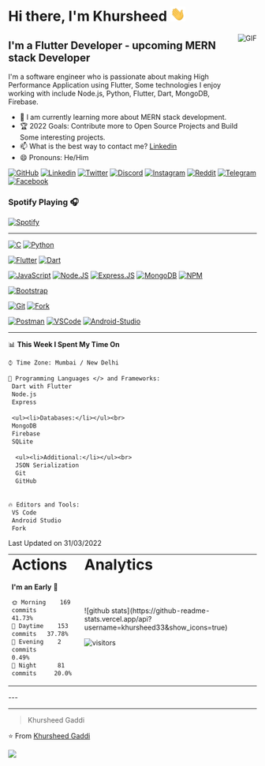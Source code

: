 # Hi there, I'm Khursheed <img width="30px" src="https://github.com/SatYu26/SatYu26/raw/master/Assets/Hi.gif" />

<img align="right" alt="GIF" height="160px" src="https://octodex.github.com/images/daftpunktocat-guy.gif" />

## I'm a Flutter Developer - upcoming MERN stack Developer

 I'm a software engineer who is passionate about making High Performance Application using Flutter, Some technologies I enjoy working with include Node.js, Python, Flutter, Dart, MongoDB, Firebase.
 


- 🌱 I am currently learning more about MERN stack development.
- 🏆 2022 Goals: Contribute more to Open Source Projects and Build Some interesting projects.
- 📫 What is the best way to contact me? [Linkedin](https://www.linkedin.com/in/khursheed33/)
- 😄 Pronouns: He/Him



[![GitHub](https://img.shields.io/badge/Github-100000?style=for-the-badge&logo=github&logoColor=white)](https://github.com/khursheed33)
[![Linkedin](https://img.shields.io/badge/Linkedin-0077B5?style=for-the-badge&logo=linkedin&logoColor=white)](https://www.linkedin.com/in/khursheed33/)
[![Twitter](https://img.shields.io/badge/Twitter-1DA1F2?style=for-the-badge&logo=twitter&logoColor=white)](https://twitter.com/khursheed333)
[![Discord](https://img.shields.io/badge/Discord-7289DA?style=for-the-badge&logo=discord&logoColor=white)](https://discord.gg/khursheed33)
[![Instagram](https://img.shields.io/badge/Instagram-8a3ab9?style=for-the-badge&logo=instagram&logoColor=white)](https://www.instagram.com/user/khursheed33)
[![Reddit](https://img.shields.io/badge/Reddit-FF4500?style=for-the-badge&logo=reddit&logoColor=white)](https://www.reddit.com/user/khursheed33)
[![Telegram](https://img.shields.io/badge/Telegram-008AD3?style=for-the-badge&logo=telegram&logoColor=white)](https://www.telegram.com/user/alam_33)
[![Facebook](https://img.shields.io/badge/Facebook-4267B2?style=for-the-badge&logo=facebook&logoColor=white)](https://www.facebook.com/user/khurshed.chaudhary)

<!-- [![Apple](https://img.shields.io/badge/Apple-MacBook_Pro_2019-999999?style=for-the-badge&logo=apple&logoColor=white)]()

---

<img align="right" alt="GIF" height="170px" src="https://media.giphy.com/media/J5B1Y8QZnzXXbLQIBu/giphy.gif" />
 -->
### Spotify Playing 🎧
[![Spotify](https://novatorem-kyzbk7wxl-bardiesel.vercel.app/api/spotify)](https://open.spotify.com/embed/track/3R6dPfF2yBO8mHySW1XDAa)

---


<!-- [![Golang](https://img.shields.io/badge/Go-00ADD8?style=for-the-badge&logo=go&logoColor=white)]() -->
[![C](https://img.shields.io/badge/C-008AD3?style=for-the-badge&logo=c&logoColor=white)]()
[![Python](https://img.shields.io/badge/Python-008AD3?style=for-the-badge&logo=python&logoColor=yellow)]()

[![Flutter](https://img.shields.io/badge/Flutter-008AD3?style=for-the-badge&logo=flutter&logoColor=white)]()
[![Dart](https://img.shields.io/badge/Dart-008AD3?style=for-the-badge&logo=dart&logoColor=white)]()

[![JavaScript](https://img.shields.io/badge/JavaScript-F7DF1E?style=for-the-badge&logo=javascript&logoColor=black)]()
[![Node.JS](https://img.shields.io/badge/Node.js-43853D?style=for-the-badge&logo=node.js&logoColor=white)]()
[![Express.JS](https://img.shields.io/badge/Express.JS-000000?style=for-the-badge&logo=express&logoColor=white)]()
[![MongoDB](https://img.shields.io/badge/MongoDB-4EA94B?style=for-the-badge&logo=mongodb&logoColor=white)]()
[![NPM](https://img.shields.io/badge/NPM-CB3837?style=for-the-badge&logo=npm&logoColor=white)]()
<!-- [![Yarn](https://img.shields.io/badge/Yarn-2C8EBB?style=for-the-badge&logo=yarn&logoColor=white)]() -->
[![Bootstrap](https://img.shields.io/badge/Bootstrap-purple?style=for-the-badge&logo=bootstrap&logoColor=white)]()
<!-- [![Docker](https://img.shields.io/badge/Docker-2CA5E0?style=for-the-badge&logo=docker&logoColor=white)]() -->
<!-- [![Kubernetes](https://img.shields.io/badge/Kubernetes-326ce5.svg?&style=for-the-badge&logo=kubernetes&logoColor=white)]() -->
[![Git](https://img.shields.io/badge/Git-F05032?style=for-the-badge&logo=git&logoColor=white)]()
[![Fork](https://img.shields.io/badge/Fork-F05032?style=for-the-badge&logo=fork&logoColor=white)]()

[![Postman](https://img.shields.io/badge/Postman-FF6C37?style=for-the-badge&logo=Postman&logoColor=white)]()
[![VSCode](https://img.shields.io/badge/vsCode-0078D4?style=for-the-badge&logo=visual%20studio%20code&logoColor=white)]()
[![Android-Studio](https://img.shields.io/badge/Android-blue?style=for-the-badge&logo=androidstudio&logoColor=white)]()

---





📊 **This Week I Spent My Time On** 

```text
⌚︎ Time Zone: Mumbai / New Delhi

💬 Programming Languages </> and Frameworks: 
 Dart with Flutter
 Node.js
 Express
 
 <ul><li>Databases:</li></ul><br>
 MongoDB
 Firebase
 SQLite
 
  <ul><li>Additional:</li></ul><br>
  JSON Serialization
  Git
  GitHub
  
  
🔥 Editors and Tools: 
 VS Code
 Android Studio
 Fork

```

 Last Updated on 31/03/2022
<!--END_SECTION:waka-->


<table border="0">
 <tr>
    <td><b style="font-size:30px">Actions</b></td>
    <td><b style="font-size:30px">Analytics</b></td>
 </tr>
 <tr>
    <td>
     
  
**I'm an Early 🐤** 

```text
🌞 Morning    169 commits      41.73% 
🌆 Daytime    153 commits   37.78% 
🌃 Evening    2 commits       0.49% 
🌙 Night      81 commits     20.0%

```
  
  </td>
    <td>
![github stats](https://github-readme-stats.vercel.app/api?username=khursheed33&show_icons=true)

![visitors](https://visitor-badge.glitch.me/badge?page_id=khursheed33.khursheed33) 

  
  </td>
 </tr>
</table>
---


---------------------------------------------------------------------------------------------------------------------------------------------------------------------------------
> Khursheed Gaddi

⭐️ From [Khursheed Gaddi](http://www.github.com/khursheed33)



<img src="https://imgur.com/rilHVxA.png"/> 
